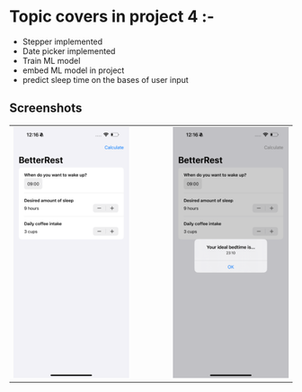 # Topic covers in project 4 :-

- Stepper implemented 
- Date picker implemented 
- Train ML model
- embed ML model in project
- predict sleep time on the bases of user input

## Screenshots
<table align="center">
  <tr>
    <td><img src="Screenshots/IMG_2842.PNG" width="300"></td>
    <td style="width: 50px;"></td>
    <td><img src="Screenshots/IMG_2843.PNG" width="300"></td>
  </tr>
</table>
  
